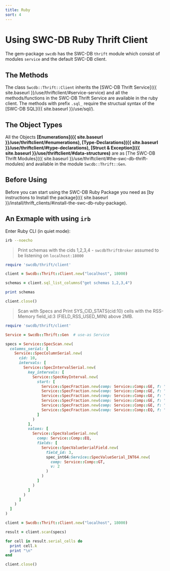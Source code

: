```yaml
---
title: Ruby
sort: 4
---
```



# Using SWC-DB Ruby Thrift Client
The gem-package `swcdb` has the SWC-DB ```thrift``` module which consist of modules ```service``` and the default SWC-DB client.

## The Methods
The class `Swcdb::Thrift::Client` inherits the [SWC-DB Thrift Service]({{ site.baseurl }}/use/thriftclient/#service-service) and all the methods/functions in the SWC-DB Thrift Service are available in the ruby client. The methods with prefix ```.sql_``` require the structual syntax of the [SWC-DB SQL]({{ site.baseurl }}/use/sql/).


## The Object Types
All the Objects **[Enumerations]({{ site.baseurl }}/use/thriftclient/#enumerations), [Type-Declarations]({{ site.baseurl }}/use/thriftclient/#type-declarations), [Struct & Exception]({{ site.baseurl }}/use/thriftclient/#data-structures)** are as [The SWC-DB Thrift Modules]({{ site.baseurl }}/use/thriftclient/#the-swc-db-thrift-modules) and available in the module `Swcdb::Thrift::Gen`.



## Before Using
Before you can start using the SWC-DB Ruby Package you need as [by instructions to Install the package]({{ site.baseurl }}/install/thrift_clients/#install-the-swc-db-ruby-package).


## An Exmaple with using `irb`
Enter Ruby CLI (in quiet mode):
```bash
irb --noecho
```

> Print schemas with the cids 1,2,3,4 - `swcdbThriftBroker` assumed to be listening on `localhost:18000`

```ruby
require 'swcdb/thrift/client'

client = Swcdb::Thrift::Client.new("localhost", 18000)

schemas = client.sql_list_columns("get schemas 1,2,3,4")

print schemas

client.close()
```

> Scan with Specs and Print SYS_CID_STATS(cid:10) cells with the RSS-Memory field_id:3 (FIELD_RSS_USED_MIN) above 2MB.

```ruby
require 'swcdb/thrift/client'

Service = Swcdb::Thrift::Gen  # use-as Service

specs = Service::SpecScan.new(
  columns_serial: [
    Service::SpecColumnSerial.new(
      cid: 10,
      intervals: [
        Service::SpecIntervalSerial.new(
          key_intervals: [
            Service::SpecKeyInterval.new(
              start: [
                Service::SpecFraction.new(comp: Service::Comp::GE, f: ""),
                Service::SpecFraction.new(comp: Service::Comp::GE, f: ""),
                Service::SpecFraction.new(comp: Service::Comp::GE, f: ""),
                Service::SpecFraction.new(comp: Service::Comp::GE, f: ""),
                Service::SpecFraction.new(comp: Service::Comp::GE, f: ""),
                Service::SpecFraction.new(comp: Service::Comp::EQ, f: "mem")
              ]
            )
          ],
          values: [
            Service::SpecValueSerial.new(
              comp: Service::Comp::EQ,
              fields: [
                Service::SpecValueSerialField.new(
                  field_id: 3,
                  spec_int64:Service::SpecValueSerial_INT64.new(
                    comp: Service::Comp::GT,
                    v: 2
                  )
                )
              ]
            )
          ]
        )
      ]
    )
  ]
)

client = Swcdb::Thrift::Client.new("localhost", 18000)

result = client.scan(specs)

for cell in result.serial_cells do
  print cell.k
  print "\n"
end

client.close()
```
